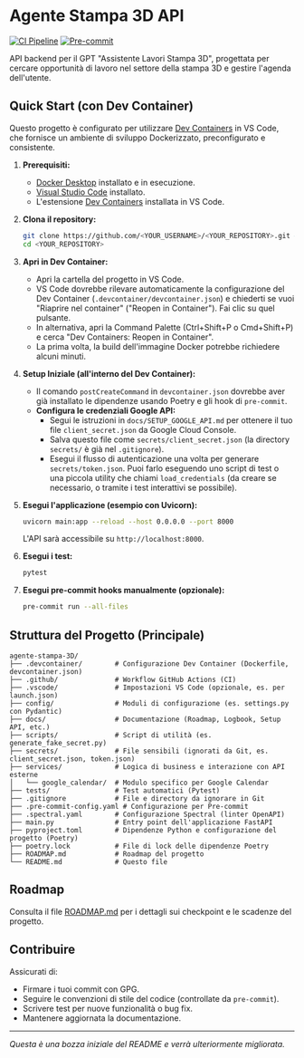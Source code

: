 # Agente Stampa 3D API

[![CI Pipeline](https://github.com/<YOUR_USERNAME>/<YOUR_REPOSITORY>/actions/workflows/ci.yml/badge.svg)](https://github.com/<YOUR_USERNAME>/<YOUR_REPOSITORY>/actions/workflows/ci.yml) <!-- Sostituisci con il tuo username e repository -->
[![Pre-commit](https://img.shields.io/badge/pre--commit-enabled-brightgreen?logo=pre-commit&logoColor=white)](https://github.com/pre-commit/pre-commit)

API backend per il GPT "Assistente Lavori Stampa 3D", progettata per cercare opportunità di lavoro nel settore della stampa 3D e gestire l'agenda dell'utente.

## Quick Start (con Dev Container)

Questo progetto è configurato per utilizzare [Dev Containers](https://code.visualstudio.com/docs/remote/containers) in VS Code, che fornisce un ambiente di sviluppo Dockerizzato, preconfigurato e consistente.

1.  **Prerequisiti:**
    *   [Docker Desktop](https://www.docker.com/products/docker-desktop) installato e in esecuzione.
    *   [Visual Studio Code](https://code.visualstudio.com/) installato.
    *   L'estensione [Dev Containers](https://marketplace.visualstudio.com/items?itemName=ms-vscode-remote.remote-containers) installata in VS Code.

2.  **Clona il repository:**
    ```bash
    git clone https://github.com/<YOUR_USERNAME>/<YOUR_REPOSITORY>.git # Sostituisci!
    cd <YOUR_REPOSITORY>
    ```

3.  **Apri in Dev Container:**
    *   Apri la cartella del progetto in VS Code.
    *   VS Code dovrebbe rilevare automaticamente la configurazione del Dev Container (`.devcontainer/devcontainer.json`) e chiederti se vuoi "Riaprire nel container" ("Reopen in Container"). Fai clic su quel pulsante.
    *   In alternativa, apri la Command Palette (Ctrl+Shift+P o Cmd+Shift+P) e cerca "Dev Containers: Reopen in Container".
    *   La prima volta, la build dell'immagine Docker potrebbe richiedere alcuni minuti.

4.  **Setup Iniziale (all'interno del Dev Container):**
    *   Il comando `postCreateCommand` in `devcontainer.json` dovrebbe aver già installato le dipendenze usando Poetry e gli hook di `pre-commit`.
    *   **Configura le credenziali Google API:**
        *   Segui le istruzioni in `docs/SETUP_GOOGLE_API.md` per ottenere il tuo file `client_secret.json` da Google Cloud Console.
        *   Salva questo file come `secrets/client_secret.json` (la directory `secrets/` è già nel `.gitignore`).
        *   Esegui il flusso di autenticazione una volta per generare `secrets/token.json`. Puoi farlo eseguendo uno script di test o una piccola utility che chiami `load_credentials` (da creare se necessario, o tramite i test interattivi se possibile).

5.  **Esegui l'applicazione (esempio con Uvicorn):**
    ```bash
    uvicorn main:app --reload --host 0.0.0.0 --port 8000
    ```
    L'API sarà accessibile su `http://localhost:8000`.

6.  **Esegui i test:**
    ```bash
    pytest
    ```

7.  **Esegui pre-commit hooks manualmente (opzionale):**
    ```bash
    pre-commit run --all-files
    ```

## Struttura del Progetto (Principale)

```
agente-stampa-3D/
├── .devcontainer/        # Configurazione Dev Container (Dockerfile, devcontainer.json)
├── .github/              # Workflow GitHub Actions (CI)
├── .vscode/              # Impostazioni VS Code (opzionale, es. per launch.json)
├── config/               # Moduli di configurazione (es. settings.py con Pydantic)
├── docs/                 # Documentazione (Roadmap, Logbook, Setup API, etc.)
├── scripts/              # Script di utilità (es. generate_fake_secret.py)
├── secrets/              # File sensibili (ignorati da Git, es. client_secret.json, token.json)
├── services/             # Logica di business e interazione con API esterne
│   └── google_calendar/  # Modulo specifico per Google Calendar
├── tests/                # Test automatici (Pytest)
├── .gitignore            # File e directory da ignorare in Git
├── .pre-commit-config.yaml # Configurazione per Pre-commit
├── .spectral.yaml        # Configurazione Spectral (linter OpenAPI)
├── main.py               # Entry point dell'applicazione FastAPI
├── pyproject.toml        # Dipendenze Python e configurazione del progetto (Poetry)
├── poetry.lock           # File di lock delle dipendenze Poetry
├── ROADMAP.md            # Roadmap del progetto
└── README.md             # Questo file
```

## Roadmap

Consulta il file [ROADMAP.md](ROADMAP.md) per i dettagli sui checkpoint e le scadenze del progetto.

## Contribuire

Assicurati di:
*   Firmare i tuoi commit con GPG.
*   Seguire le convenzioni di stile del codice (controllate da `pre-commit`).
*   Scrivere test per nuove funzionalità o bug fix.
*   Mantenere aggiornata la documentazione.

---
*Questa è una bozza iniziale del README e verrà ulteriormente migliorata.* 